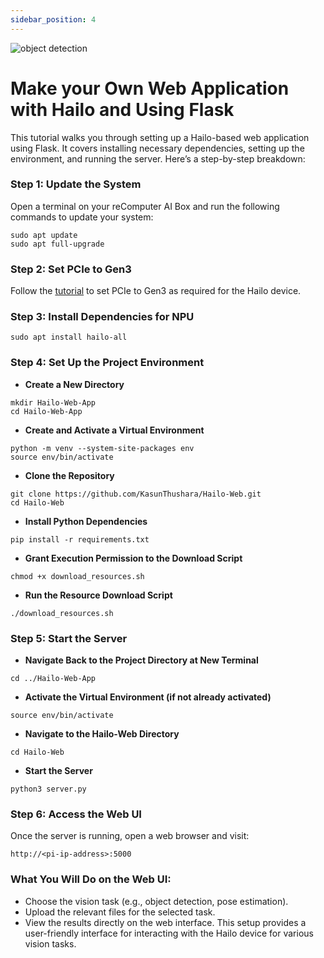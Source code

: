 ```yaml
---
sidebar_position: 4
---
```


![object detection](../../pictures/Chapter3/flask.gif)

# Make your Own Web Application with Hailo and Using Flask 

This tutorial walks you through setting up a Hailo-based web application using Flask. It covers installing necessary dependencies, setting up the environment, and running the server. Here’s a step-by-step breakdown:

### Step 1: Update the System

Open a terminal on your reComputer AI Box and run the following commands to update your system:

```
sudo apt update
sudo apt full-upgrade
```
### Step 2: Set PCIe to Gen3

Follow the [tutorial](https://seeed-projects.github.io/Tutorial-of-AI-Kit-with-Raspberry-Pi-From-Zero-to-Hero/docs/Chapter_2-Configuring_the_RaspberryPi_Environment/Introduction_to_Hailo_in_Raspberry_Pi_Environment#installing-hailo-software-on-raspberry-pi-5) to set PCIe to Gen3 as required for the Hailo device.

### Step 3: Install Dependencies for NPU

```
sudo apt install hailo-all
```

### Step 4: Set Up the Project Environment

- **Create a New Directory**

```
mkdir Hailo-Web-App
cd Hailo-Web-App
```
- **Create and Activate a Virtual Environment**

```
python -m venv --system-site-packages env
source env/bin/activate

```
- **Clone the Repository**

```
git clone https://github.com/KasunThushara/Hailo-Web.git
cd Hailo-Web
```

- **Install Python Dependencies**

```
pip install -r requirements.txt
```
- **Grant Execution Permission to the Download Script**

```
chmod +x download_resources.sh
```

- **Run the Resource Download Script**

```
./download_resources.sh
```

### Step 5: Start the Server

- **Navigate Back to the Project Directory at New Terminal**

```
cd ../Hailo-Web-App
```

- **Activate the Virtual Environment (if not already activated)**

```
source env/bin/activate
```

- **Navigate to the Hailo-Web Directory**

```
cd Hailo-Web
```

- **Start the Server**

```
python3 server.py

```

### Step 6: Access the Web UI

Once the server is running, open a web browser and visit:

```
http://<pi-ip-address>:5000 
```

### What You Will Do on the Web UI:
- Choose the vision task (e.g., object detection, pose estimation).
- Upload the relevant files for the selected task.
- View the results directly on the web interface.
This setup provides a user-friendly interface for interacting with the Hailo device for various vision tasks.













